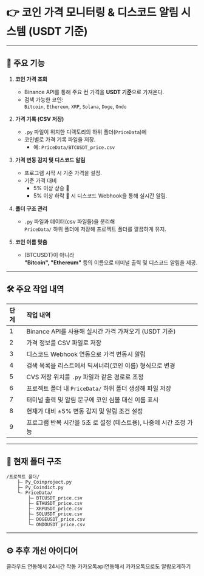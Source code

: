 # 👉 코인 가격 모니터링 & 디스코드 알림 시스템 (USDT 기준)

---

## 📌 주요 기능

1. **코인 가격 조회**
   - Binance API를 통해 주요 컨 가격을 **USDT 기준**으로 가져온다.
   - 검색 가능한 코인:  
     `Bitcoin`, `Ethereum`, `XRP`, `Solana`, `Doge`, `Ondo`

2. **가격 기록 (CSV 저장)**
   - `.py` 파일이 위치한 디렉토리의 하위 폴더(`PriceData`)에
   - 코인별로 가격 기록 파일을 저장.
     - 예: `PriceData/BTCUSDT_price.csv`

3. **가격 변동 감지 및 디스코드 알림**
   - 프로그램 시작 시 기준 가격을 설정.
   - 기준 가격 대비
     - 5% 이상 상승 🚀
     - 5% 이상 하락 🚨
     시 디스코드 Webhook을 통해 실시간 알림.

4. **폴더 구조 관리**
   - `.py` 파일과 데이터(csv 파일들)을 분리해  
     `PriceData/` 하위 폴더에 저장해 프로젝트 폴더를 깔끔하게 유지.

5. **코인 이름 맞춤**
   - (BTCUSDT)이 아니라  
     **"Bitcoin", "Ethereum"** 등의 이름으로 터미널 출력 및 디스코드 알림을 제공.

---

## 🛠️ 주요 작업 내역

| 단계 | 작업 내역 |
|:--|:--|
| 1 | Binance API를 사용해 실시간 가격 가져오기 (USDT 기준) |
| 2 | 가격 정보를 CSV 파일로 저장 |
| 3 | 디스코드 Webhook 연동으로 가격 변동시 알림 |
| 4 | 검색 목록을 리스트에서 딕셔너리(코인 이름) 형식으로 변경 |
| 5 | CVS 저장 위치를 `.py` 파일과 같은 경로로 조정 |
| 6 | 프로젝트 폴더 내 `PriceData/` 하위 폴더 생성해 파일 저장 |
| 7 | 터미널 출력 및 알림 문구에 코인 심볼 대신 이름 표시 |
| 8 | 현재가 대비 ±5% 변동 감지 및 알림 조건 설정 |
| 9 | 프로그램 반복 시간을 5초 로 설정 (테스트용), 나중에 시간 조정 가능 |

---

## 📂 현재 폴더 구조

```
/프로젝트 폴더/
    ├— Py_Coinproject.py
    ├— Py_Coindict.py
    └— PriceData/
        ├— BTCUSDT_price.csv
        ├— ETHUSDT_price.csv
        ├— XRPUSDT_price.csv
        ├— SOLUSDT_price.csv
        ├— DOGEUSDT_price.csv
        └— ONDOUSDT_price.csv
```

---

## ⚙️ 추후 개선 아이디어

클라우드 연동해서 24시간 작동
카카오톡api연동해서 카카오톡으로도 알람오게하기


